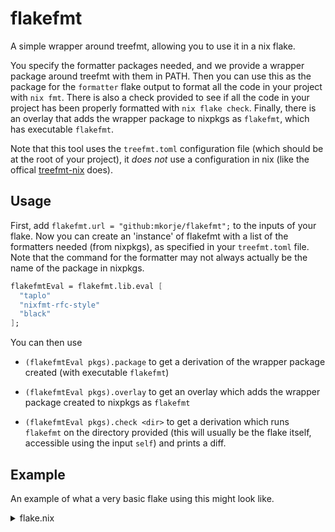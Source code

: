 # flakefmt

A simple wrapper around treefmt, allowing you to use it in a nix flake.

You specify the formatter packages needed, and we provide a wrapper package
around treefmt with them in PATH. Then you can use this as the package for the
`formatter` flake output to format all the code in your project with
`nix fmt`. There is also a check provided to see if all the code in your
project has been properly formatted with `nix flake check`. Finally, there is
an overlay that adds the wrapper package to nixpkgs as `flakefmt`, which has
executable `flakefmt`.

Note that this tool uses the `treefmt.toml` configuration file (which should
be at the root of your project), it *does not* use a configuration in nix
(like the offical [treefmt-nix](https://github.com/numtide/treefmt-nix) does).

## Usage

First, add `flakefmt.url = "github:mkorje/flakefmt";` to the inputs of your
flake. Now you can create an 'instance' of flakefmt with a list of the
formatters needed (from nixpkgs), as specified in your `treefmt.toml` file.
Note that the command for the formatter may not always actually be the name of
the package in nixpkgs.

```nix
flakefmtEval = flakefmt.lib.eval [
  "taplo"
  "nixfmt-rfc-style"
  "black"
];
```

You can then use

- `(flakefmtEval pkgs).package` to get a derivation of the wrapper package
created (with executable `flakefmt`)

- `(flakefmtEval pkgs).overlay` to get an overlay which adds the wrapper
package created to nixpkgs as `flakefmt`

- `(flakefmtEval pkgs).check <dir>` to get a derivation which runs `flakefmt`
on the directory provided (this will usually be the flake itself, accessible
using the input `self`) and prints a diff.

## Example

An example of what a very basic flake using this might look like.

<details>

<summary>flake.nix</summary>

```nix
{
  description = "example flake";

  inputs = {
    nixpkgs.url = "github:NixOS/nixpkgs?ref=nixos-unstable";
    flakefmt.url = "github:mkorje/flakefmt";
  };

  outputs =
    {
      self,
      nixpkgs,
      flakefmt,
    }:
    let
      # list of systems
      systems = [
        "x86_64-linux"
        "aarch64-linux"
        "x86_64-darwin"
        "aarch64-darwin"
      ];

      # flakefmt 'instance'
      flakefmtEval = flakefmt.lib.eval [
        "black"
        "nixfmt-rfc-style"
        "taplo"
      ];

      # function to create attribute sets for each system
      forAllSystems =
        f:
        nixpkgs.lib.genAttrs systems (
          system:
          f (
            import nixpkgs {
              inherit system;
              # this adds the package `flakefmt` to nixpkgs
              overlays = [ (flakefmtEval nixpkgs).overlay ];
            }
          )
        );
    in
    {
      # used by `nix fmt`
      formatter = forAllSystems (pkgs: pkgs.flakefmt);
      # since we applied the overlay, we can use pkgs.flakefmt
      # otherwise, we can use the below to get the package
      formatter = forAllSystems (pkgs: (flakefmtEval pkgs).package);

      # used by `nix flake check`
      checks = forAllSystems (pkgs: {
        # we want to format our whole project (the flake/git repo), so we use
        # self to reference the flake itself
        formatting = (flakefmtEval pkgs).check self;
      });
    };
}
```

</details>
